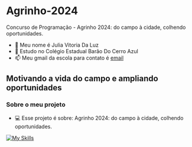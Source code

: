 # Agrinho-2024
Concurso de Programação - Agrinho 2024: do campo à cidade, colhendo oportunidades.

- 👋 Meu nome é Julia Vitoria Da Luz
- 🌱 Estudo no Colégio Estadual Barão Do Cerro Azul
- 📫 Meu gmail da escola para contato é [email](julia.vitotiada.luz@escola.pr.gov.br)


## Motivando a vida do campo e ampliando oportunidades

### Sobre o meu projeto

- 💻 Esse projeto é sobre: Agrinho 2024: do campo à cidade, colhendo oportunidades.

[![My Skills](https://skillicons.dev/icons?i=js,html,css,figma,github,vscode)](https://skillicons.dev)
